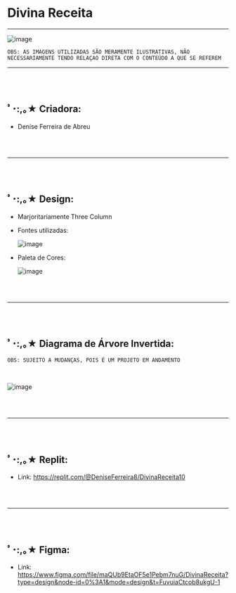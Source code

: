 # Divina Receita
<hr>




![image](https://github.com/DeniseFer/Divina-Receita/assets/124710256/6e912b5f-8b44-47b7-a486-ad2d469add0d)


`OBS: AS IMAGENS UTILIZADAS SÃO MERAMENTE ILUSTRATIVAS, NÃO NECESSARIAMENTE TENDO RELAÇAO DIRETA COM O CONTEÚDO A QUE SE REFEREM`

<hr>
<br>
<br>

 <h2> ﾟ･:,｡★ Criadora:</h2>

 - Denise Ferreira de Abreu
   
<br>
<br>
<hr>

<br>
<br>

 <h2> ﾟ･:,｡★ Design:</h2>

 - Marjoritariamente Three Column

 - Fontes utilizadas:

   ![image](https://github.com/DeniseFer/Divina-Receita/assets/124710256/085726a9-98ea-44c4-ac21-e0a6dfca38a3)

- Paleta de Cores:

  ![image](https://github.com/DeniseFer/Divina-Receita/assets/124710256/04c1de66-4102-4776-ad07-6c64ca829767)

<br>
<br>
<hr>

<br>
<br>
   <h2> ﾟ･:,｡★ Diagrama de Árvore Invertida:</h2>

   `OBS: SUJEITO A MUDANÇAS, POIS É UM PROJETO EM ANDAMENTO`


<br>

   ![image](https://github.com/DeniseFer/Divina-Receita/assets/124710256/5744b89d-97ec-4cac-9bc3-eac57708f4b1)

  
<br>
<br>
<hr>

<br>
<br>
   <h2> ﾟ･:,｡★ Replit:</h2>

   - Link: https://replit.com/@DeniseFerreira8/DivinaReceita10

<br>
<br>
<hr>

<br>
<br>
   <h2> ﾟ･:,｡★ Figma:</h2>

  - Link: https://www.figma.com/file/maQUb9EtaOF5e1Pebm7nuG/DivinaReceita?type=design&node-id=0%3A1&mode=design&t=FuvuiaCtcob8ukgU-1





